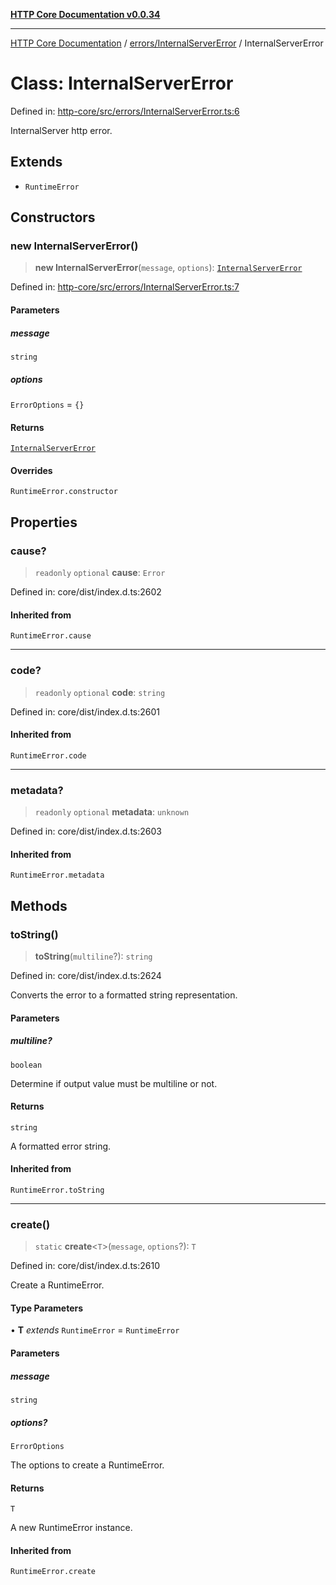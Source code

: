 [**HTTP Core Documentation v0.0.34**](../../../README.md)

***

[HTTP Core Documentation](../../../modules.md) / [errors/InternalServerError](../README.md) / InternalServerError

# Class: InternalServerError

Defined in: [http-core/src/errors/InternalServerError.ts:6](https://github.com/stonemjs/http-core/blob/16d44b2a21e4f4bf5742d6461b8beebcd7cc1d0b/src/errors/InternalServerError.ts#L6)

InternalServer http error.

## Extends

- `RuntimeError`

## Constructors

### new InternalServerError()

> **new InternalServerError**(`message`, `options`): [`InternalServerError`](InternalServerError.md)

Defined in: [http-core/src/errors/InternalServerError.ts:7](https://github.com/stonemjs/http-core/blob/16d44b2a21e4f4bf5742d6461b8beebcd7cc1d0b/src/errors/InternalServerError.ts#L7)

#### Parameters

##### message

`string`

##### options

`ErrorOptions` = `{}`

#### Returns

[`InternalServerError`](InternalServerError.md)

#### Overrides

`RuntimeError.constructor`

## Properties

### cause?

> `readonly` `optional` **cause**: `Error`

Defined in: core/dist/index.d.ts:2602

#### Inherited from

`RuntimeError.cause`

***

### code?

> `readonly` `optional` **code**: `string`

Defined in: core/dist/index.d.ts:2601

#### Inherited from

`RuntimeError.code`

***

### metadata?

> `readonly` `optional` **metadata**: `unknown`

Defined in: core/dist/index.d.ts:2603

#### Inherited from

`RuntimeError.metadata`

## Methods

### toString()

> **toString**(`multiline`?): `string`

Defined in: core/dist/index.d.ts:2624

Converts the error to a formatted string representation.

#### Parameters

##### multiline?

`boolean`

Determine if output value must be multiline or not.

#### Returns

`string`

A formatted error string.

#### Inherited from

`RuntimeError.toString`

***

### create()

> `static` **create**\<`T`\>(`message`, `options`?): `T`

Defined in: core/dist/index.d.ts:2610

Create a RuntimeError.

#### Type Parameters

• **T** *extends* `RuntimeError` = `RuntimeError`

#### Parameters

##### message

`string`

##### options?

`ErrorOptions`

The options to create a RuntimeError.

#### Returns

`T`

A new RuntimeError instance.

#### Inherited from

`RuntimeError.create`
